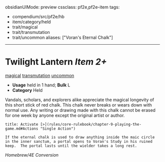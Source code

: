 obsidianUIMode: preview
cssclass: pf2e,pf2e-item
tags:
- compendium/src/pf2e/hb
- item/category/held
- trait/magical
- trait/transmutation
- trait/uncommon
aliases: ["Voran's Eternal Chalk"]
---
# Twilight Lantern *Item 2+*  
[magical](rules/traits/magical.md "Magical Item Trait")  [transmutation](rules/traits/transmutation.md "Transmutation School Trait")  [uncommon](rules/traits/uncommon.md "Uncommon Rarity Trait")  

- **Usage** held in 1 hand; **Bulk** L
- **Category** Held

Vandals, scholars, and explorers alike appreciate the magical longevity of this short stick of red chalk.  This chalk never breaks or wears down with normal use.  Any writing or drawing made with this chalk cannot be erased for one week by anyone except the original artist or author.

```ad-embed-ability
title: Activate [>](rules/core-rulebook/chapter-9-playing-the-game.md#Actions "Single Action")

If the eternal chalk is used to draw anything inside the maic circle in the inner sanctum, a portal opens to Voran's Study in his ruined keep.  The portal lasts until the wielder takes a long rest.
```

*Homebrew/4E Conversion*